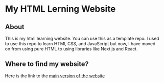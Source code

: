 # My HTML Lerning Website

## About

This is my html learning website. You can use this as a template repo. I used to use this repo to learn HTMl, CSS, and JavaScript but now, I have moved on from using pure HTML to using libraries like Next.js and React.

## Where to find my website?

Here is the link to the [main version of the website](https://my-html-learning-website.onrender.com/)
